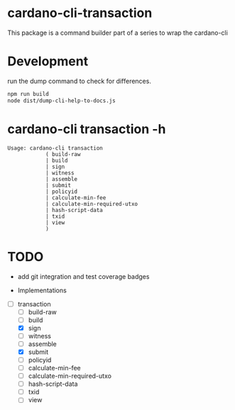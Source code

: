 # cardano-cli-transaction

This package is a command builder part of a series to wrap the cardano-cli

# Development

run the dump command to check for differences.

```bash
npm run build
node dist/dump-cli-help-to-docs.js
```

# cardano-cli transaction -h

```text
Usage: cardano-cli transaction
            ( build-raw
            | build
            | sign
            | witness
            | assemble
            | submit
            | policyid
            | calculate-min-fee
            | calculate-min-required-utxo
            | hash-script-data
            | txid
            | view
            )
```

# TODO

- add git integration and test coverage badges

- Implementations

- [ ] transaction
  - [ ] build-raw
  - [ ] build
  - [x] sign
  - [ ] witness
  - [ ] assemble
  - [x] submit
  - [ ] policyid
  - [ ] calculate-min-fee
  - [ ] calculate-min-required-utxo
  - [ ] hash-script-data
  - [ ] txid
  - [ ] view
